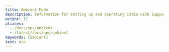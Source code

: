 ```yaml
---
title: Ambient Mode
description: Information for setting up and operating Istio with support for ambient mode.
weight: 17
aliases:
  - /docs/ops/ambient
  - /latest/docs/ops/ambient
keywords: [ambient]
test: n/a
---
```

